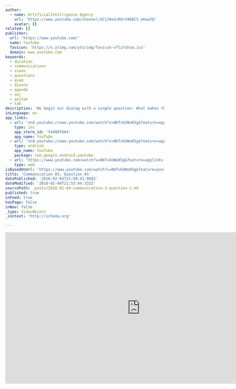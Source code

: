 ```yaml
---
author:
  - name: ArtificialIntelligence Agency
    url: 'https://www.youtube.com/channel/UC1J0e1cMXrV488CS_eKwa7Q'
    avatar: {}
related: []
publisher:
  url: 'https://www.youtube.com/'
  name: YouTube
  favicon: 'https://s.ytimg.com/yts/img/favicon-vflz7uhzw.ico'
  domain: www.youtube.com
keywords:
  - duration
  - communications
  - views
  - questions
  - exam
  - dianna
  - agenda
  - aaj
  - aajtak
  - tak
description: 'We begin our dialog with a single question: What makes this flag different from all the rest?'
inLanguage: en
app_links:
  - url: 'vnd.youtube://www.youtube.com/watch?v=NbTvkUWuK5g&feature=applinks'
    type: ios
    app_store_id: '544007664'
    app_name: YouTube
  - url: 'vnd.youtube://www.youtube.com/watch?v=NbTvkUWuK5g&feature=applinks'
    type: android
    app_name: YouTube
    package: com.google.android.youtube
  - url: 'https://www.youtube.com/watch?v=NbTvkUWuK5g&feature=applinks'
    type: web
isBasedOnUrl: 'https://www.youtube.com/watch?v=NbTvkUWuK5g&feature=youtu.be'
title: 'Communication #3, Question #1'
datePublished: '2016-02-04T21:58:41.868Z'
dateModified: '2016-02-04T21:53:44.332Z'
sourcePath: _posts/2016-02-04-communication-3-question-1.md
published: true
inFeed: true
hasPage: false
inNav: false
_type: VideoObject
_context: 'http://schema.org'

---
```

<iframe src="https://cdn.embedly.com/widgets/media.html?src=https%3A%2F%2Fwww.youtube.com%2Fembed%2FNbTvkUWuK5g%3Ffeature%3Doembed&amp;url=https%3A%2F%2Fwww.youtube.com%2Fwatch%3Fv%3DNbTvkUWuK5g%26feature%3Dyoutu.be&amp;image=https%3A%2F%2Fi.ytimg.com%2Fvi%2FNbTvkUWuK5g%2Fhqdefault.jpg&amp;key=b7d04c9b404c499eba89ee7072e1c4f7&amp;type=text%2Fhtml&amp;schema=youtube" width="854" height="480" scrolling="no" frameborder="0" allowfullscreen="allowfullscreen" style=""></iframe>